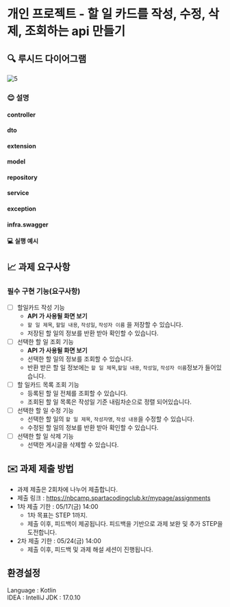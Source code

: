 # 개인 프로젝트 - 할 일 카드를 작성, 수정, 삭제, 조회하는 api 만들기

## 🔍 루시드 다이어그램
![5](https://github.com/DanDanjoo/algorithm/assets/162088392/0a1a8e6e-81a5-4173-b4a4-ccae57503a92)


### 😊 설명


####  controller



#### dto
 

#### extension


#### model


#### repository


#### service


#### exception


#### infra.swagger


#### 💻 실행 예시












## 📈 과제 요구사항

### 필수 구현 기능(요구사항)

- [ ]  할일카드 작성 기능
    - **API 가 사용될 화면 보기** 
    - `할 일 제목`, `할일 내용`, `작성일`, `작성자 이름` 을 저장할 수 있습니다.
    - 저장된 할 일의 정보를 반환 받아 확인할 수 있습니다.
- [ ]  선택한 할 일 조회 기능
    - **API 가 사용될 화면 보기**
    - 선택한 할 일의 정보를 조회할 수 있습니다.
    - 반환 받은 할 일 정보에는 `할 일 제목`,`할일 내용`, `작성일`, `작성자 이름`정보가 들어있습니다.
- [ ]  할 일카드 목록 조회 기능
    - 등록된 할 일 전체를 조회할 수 있습니다.
    - 조회된 할 일 목록은 작성일 기준 내림차순으로 정렬 되어있습니다.
- [ ]  선택한 할 일 수정 기능
    - 선택한 할 일의 `할 일 제목`, `작성자명`, `작성 내용`을 수정할 수 있습니다.
    - 수정된 할 일의 정보를 반환 받아 확인할 수 있습니다.
- [ ]  선택한 할 일 삭제 기능
    - 선택한 게시글을 삭제할 수 있습니다.

## ✉️ 과제 제출 방법
- 과제 제출은 2회차에 나누어 제출합니다.
- 제출 링크 : https://nbcamp.spartacodingclub.kr/mypage/assignments
- 1차 제출 기한 : 05/17(금) 14:00
    - 1차 목표는 STEP 1까지.
    - 제출 이후, 피드백이 제공됩니다. 피드백을 기반으로 과제 보완 및 추가 STEP을 도전합니다.
- 2차 제출 기한 : 05/24(금) 14:00
    - 제출 이후, 피드백 및 과제 해설 세션이 진행됩니다.
 
      
## 환경설정
Language : Kotlin  
IDEA : IntelliJ 
JDK : 17.0.10
